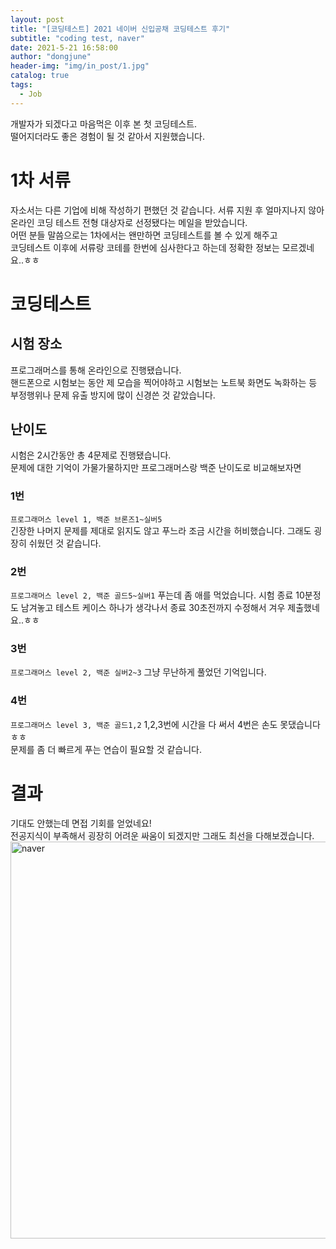 ```yaml
---
layout: post
title: "[코딩테스트] 2021 네이버 신입공채 코딩테스트 후기"
subtitle: "coding test, naver"
date: 2021-5-21 16:58:00
author: "dongjune"
header-img: "img/in_post/1.jpg"
catalog: true
tags:
  - Job
---
```

개발자가 되겠다고 마음먹은 이후 본 첫 코딩테스트.  
떨어지더라도 좋은 경험이 될 것 같아서 지원했습니다.

# 1차 서류
자소서는 다른 기업에 비해 작성하기 편했던 것 같습니다.
서류 지원 후 얼마지나지 않아 온라인 코딩 테스트 전형 대상자로 선정됐다는 메일을 받았습니다.  
어떤 분들 말씀으로는 1차에서는 왠만하면 코딩테스트를 볼 수 있게 해주고   
코딩테스트 이후에 서류랑 코테를 한번에 심사한다고 하는데 정확한 정보는 모르겠네요..ㅎㅎ 

# 코딩테스트

## 시험 장소
프로그래머스를 통해 온라인으로 진행됐습니다.  
핸드폰으로 시험보는 동안 제 모습을 찍어야하고 시험보는 노트북 화면도 녹화하는 등 부정행위나 문제 유출 방지에 많이 신경쓴 것 같았습니다.
## 난이도
시험은 2시간동안 총 4문제로 진행됐습니다.  
문제에 대한 기억이 가물가물하지만 프로그래머스랑 백준 난이도로 비교해보자면
### 1번
```프로그래머스 level 1, 백준 브론즈1~실버5```  
긴장한 나머지 문제를 제대로 읽지도 않고 푸느라 조금 시간을 허비했습니다. 그래도 굉장히 쉬웠던 것 같습니다.  
### 2번
```프로그래머스 level 2, 백준 골드5~실버1```
푸는데 좀 애를 먹었습니다. 시험 종료 10분정도 남겨놓고 테스트 케이스 하나가 생각나서 종료 30초전까지 수정해서 겨우 제출했네요..ㅎㅎ  
### 3번
```프로그래머스 level 2, 백준 실버2~3```
그냥 무난하게 풀었던 기억입니다.  
### 4번
```프로그래머스 level 3, 백준 골드1,2``` 
1,2,3번에 시간을 다 써서 4번은 손도 못댔습니다 ㅎㅎ   
문제를 좀 더 빠르게 푸는 연습이 필요할 것 같습니다.


# 결과
기대도 안했는데 면접 기회를 얻었네요!  
전공지식이 부족해서 굉장히 어려운 싸움이 되겠지만 그래도 최선을 다해보겠습니다.
<img width="635" alt="naver" src="https://user-images.githubusercontent.com/53213397/119101035-861c8500-ba53-11eb-9409-02f4116d32ff.png">
